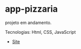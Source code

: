 # app-pizzaria
projeto em andamento.

Tecnologias: Html, CSS, JavaScript

* [Site]( https://mateuschagas-pw.github.io/app-pizzaria/)
